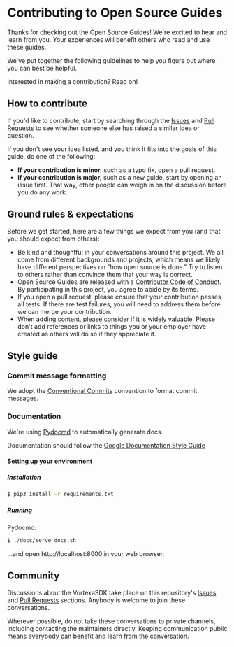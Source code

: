 # Contributing to Open Source Guides

Thanks for checking out the Open Source Guides! We're excited to hear and learn from you. Your experiences will benefit others who read and use these guides.

We've put together the following guidelines to help you figure out where you can best be helpful.

Interested in making a contribution? Read on!

## How to contribute

If you'd like to contribute, start by searching through the [Issues](https://github.com/V0RT3X4/python-sdk/issues) and [Pull Requests](https://github.com/V0RT3X4/python-sdk/pulls) to see whether someone else has raised a similar idea or question.

If you don't see your idea listed, and you think it fits into the goals of this guide, do one of the following:
* **If your contribution is minor,** such as a typo fix, open a pull request.
* **If your contribution is major,** such as a new guide, start by opening an issue first. That way, other people can weigh in on the discussion before you do any work.

## Ground rules & expectations

Before we get started, here are a few things we expect from you (and that you should expect from others):

* Be kind and thoughtful in your conversations around this project. We all come from different backgrounds and projects, which means we likely have different perspectives on "how open source is done." Try to listen to others rather than convince them that your way is correct.
* Open Source Guides are released with a [Contributor Code of Conduct](./CODE_OF_CONDUCT.md). By participating in this project, you agree to abide by its terms.
* If you open a pull request, please ensure that your contribution passes all tests. If there are test failures, you will need to address them before we can merge your contribution.
* When adding content, please consider if it is widely valuable. Please don't add references or links to things you or your employer have created as others will do so if they appreciate it.


## Style guide

### Commit message formatting
We adopt the [Conventional Commits](https://www.conventionalcommits.org) convention to format commit messages.


### Documentation
We're using [Pydocmd](https://github.com/NiklasRosenstein/pydoc-markdown)
to automatically generate docs.

Documentation should follow the [Google Documentation Style Guide](https://developers.google.com/style/api-reference-comments)

#### Setting up your environment

##### Installation
```bash
$ pip3 install -r requirements.txt
```

##### Running

Pydocmd:
```bash
$ ./docs/serve_docs.sh
```

…and open http://localhost:8000 in your web browser.

## Community

Discussions about the VortexaSDK take place on this repository's [Issues](https://github.com/V0RT3X4/python-sdk/issues) and [Pull Requests](https://github.com/V0RT3X4/python-sdk/pulls) sections. Anybody is welcome to join these conversations.

Wherever possible, do not take these conversations to private channels, including contacting the maintainers directly. Keeping communication public means everybody can benefit and learn from the conversation.